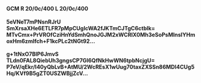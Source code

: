 #### GCM R 20/0c/400 L 20/0c/400
**5eVNeT7mPNsnRJrU**<br/>**SmXrsaXHe6ETLFR7pMpCUgIcWA2fJKTmCJTgC6ctbIk=**<br/>**MTvCmx+PrVROfCziHnYdSmhQnoJGJM2xWCRlX0Mh3eSoPsMlnsIYHmoxHm6zmIfch+F1kcPLc2tNGt92...**<br/><br/>
**g+1tNxO7BlP6JmvS**<br/>**TLdn0FAL8QiebUh3gngsCP7GI6QfNkHwWN6tpbNcjgU=**<br/>**P7eV/qEkr/l40yQbLvB+AtMU/2WcREsX1wUug70taxZXSSn86MDl4CUg5Hq/KVf9B5gZT0USZWBjjZcV...**